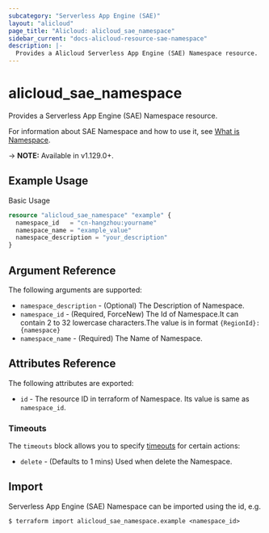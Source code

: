 ```yaml
---
subcategory: "Serverless App Engine (SAE)"
layout: "alicloud"
page_title: "Alicloud: alicloud_sae_namespace"
sidebar_current: "docs-alicloud-resource-sae-namespace"
description: |-
  Provides a Alicloud Serverless App Engine (SAE) Namespace resource.
---
```


# alicloud\_sae\_namespace

Provides a Serverless App Engine (SAE) Namespace resource.

For information about SAE Namespace and how to use it, see [What is Namespace](https://help.aliyun.com/document_detail/97792.html).

-> **NOTE:** Available in v1.129.0+.

## Example Usage

Basic Usage

```terraform
resource "alicloud_sae_namespace" "example" {
  namespace_id   = "cn-hangzhou:yourname"
  namespace_name = "example_value"
  namespace_description = "your_description"
}

```

## Argument Reference

The following arguments are supported:

* `namespace_description` - (Optional) The Description of Namespace.
* `namespace_id` - (Required, ForceNew) The Id of Namespace.It can contain 2 to 32 lowercase characters.The value is in format `{RegionId}:{namespace}`
* `namespace_name` - (Required) The Name of Namespace.

## Attributes Reference

The following attributes are exported:

* `id` - The resource ID in terraform of Namespace. Its value is same as `namespace_id`.

### Timeouts

The `timeouts` block allows you to specify [timeouts](https://www.terraform.io/docs/configuration-0-11/resources.html#timeouts) for certain actions:

* `delete` - (Defaults to 1 mins) Used when delete the Namespace.

## Import

Serverless App Engine (SAE) Namespace can be imported using the id, e.g.

```
$ terraform import alicloud_sae_namespace.example <namespace_id>
```
